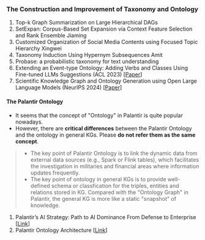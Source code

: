 ### The Construction and Improvement of Taxonomy and Ontology

1. Top-k Graph Summarization on Large Hierarchical DAGs
2. SetExpan: Corpus-Based Set Expansion via Context Feature Selection and Rank Ensemble Jiaming
3. Customized Organization of Social Media Contents using Focused Topic Hierarchy Xingwei
4. Taxonomy Induction Using Hypernym Subsequences Amit
5. Probase: a probabilistic taxonomy for text understanding
6. Extending an Event-type Ontology: Adding Verbs and Classes Using Fine-tuned LLMs Suggestions (ACL 2023) [[Paper](https://aclanthology.org/2023.law-1.9/)]
7. Scientific Knowledge Graph and Ontology Generation using Open Large Language Models (NeurIPS 2024) [[Paper](https://openreview.net/pdf?id=kHsfqBhZjC)]

#### The Palantir Ontology
* It seems that the concept of "Ontology" in Palantir is quite popular nowadays.
* However, there are **critical differences** between the Palantir Ontology and the ontology in general KGs. Please **do not refer them as the same concept**.
> * The key point of Palantir Ontology is to link the dynamic data from external data sources (e.g., Spark or Flink tables), which facilitates the investigation in militaries and financial areas where information updates frequently.
> * The key point of ontology in general KGs is to provide well-defined schema or classfication for the triples, entities and relations stored in KG. Compared with the "Ontology Graph" in Palantir, the general KG is more like a static "snapshot" of knowledge.
1. Palantir’s AI Strategy: Path to AI Dominance From Defense to Enterprise [[Link](https://www.klover.ai/palantir-ai-strategy-path-to-ai-dominance-from-defense-to-enterprise/)]
2. Palantir Ontology Architecture [[Link](https://www.palantir.com/docs/foundry/object-backend/overview/)]
